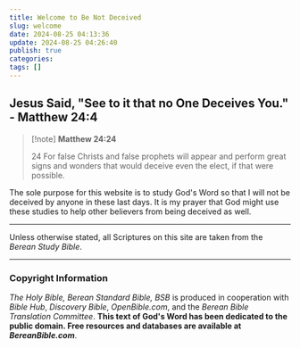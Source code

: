 ```yaml
---
title: Welcome to Be Not Deceived
slug: welcome
date: 2024-08-25 04:13:36
update: 2024-08-25 04:26:40
publish: true
categories: 
tags: []
---
```




## Jesus Said, "See to it that no One Deceives You." - Matthew 24:4

> [!note] **Matthew 24:24**
> 
> 24 For false Christs and false prophets will appear and perform great signs and wonders that would deceive even the elect, if that were possible.

The sole purpose for this website is to study God's Word so that I will not be deceived by anyone in these last days. It is my prayer that God might use these studies to help other believers from being deceived as well.

---

Unless otherwise stated, all Scriptures on this site are taken from the *Berean Study Bible*.

---

### Copyright Information

*The Holy Bible, Berean Standard Bible, BSB* is produced in cooperation with *Bible Hub*, *Discovery Bible*, *OpenBible.com*, and the *Berean Bible Translation Committee*. **This text of God's Word has been dedicated to the public domain. Free resources and databases are available at *BereanBible.com***.

